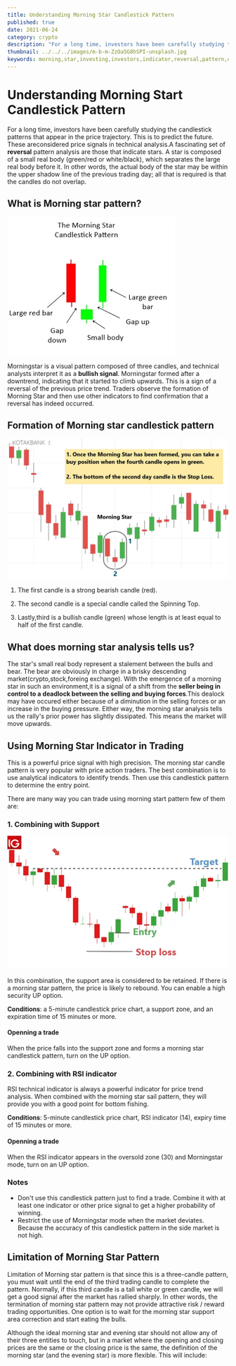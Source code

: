 ```yaml
---
title: Understanding Morning Star Candlestick Pattern
published: true
date: 2021-06-24
category: crypto
description: "For a long time, investors have been carefully studying the candlestick patterns.This is to predict the future of price. One of the fascinating set of reversal pattern analysis is morning star"
thumbnail: ../../../images/m-b-m-ZzOa5G8hSPI-unsplash.jpg
keywords: morning,star,investing,investors,indicator,reversal,pattern,candlestick,candle,analysis,trading,reversal,bullish,examples,real,formation,technical analysis,crypto,stock,chart,analyst,trade,signal,understanding,traders,predict,market,price
---
```


# Understanding Morning Start Candlestick Pattern

For a long time, investors have been carefully studying the candlestick patterns that appear in the price trajectory. This is to predict the future. These areconsidered price signals in technical analysis.A fascinating set of **reversal** pattern analysis are those that indicate stars. A star is composed of a small real body (green/red or white/black), which separates the large real body before it. In other words, the actual body of the star may be within the upper shadow line of the previous trading day; all that is required is that the candles do not overlap.

## What is Morning star pattern?

![Morning Star Pattern](./morningstar.webp "source dstockmarket")

Morningstar is a visual pattern composed of three candles, and technical analysts interpret it as a **bullish signal**. Morningstar formed after a downtrend, indicating that it started to climb upwards. This is a sign of a reversal of the previous price trend. Traders observe the formation of Morning Star and then use other indicators to find confirmation that a reversal has indeed occurred.

## Formation of Morning star candlestick pattern

![Morning Star Indicator](./morningstartanalysis.webp)

1. The first candle is a strong bearish candle (red).

2. The second candle is a special candle called the Spinning Top.

3. Lastly,third is a bullish candle (green) whose length is at least equal to half of the first candle.

## What does morning star analysis tells us?

The star's small real body represent a stalement between the bulls and bear. The bear are obviously in charge in a brisky descending market(crypto,stock,foreing exchange). With the emergence of a morning star in such an environment,it is a signal of a shift from the **seller being in control to a deadlock between the selling and buying forces**.This dealock may have occured either because of a diminution in the selling forces or an increase in the buying pressure. Either way, the morning star analysis tells us the rally's prior power has slightly dissipated. This means the market will move upwards.

## Using Morning Star Indicator in Trading

This is a powerful price signal with high precision. The morning star candle pattern is very popular with price action traders. The best combination is to use analytical indicators to identify trends. Then use this candlestick pattern to determine the entry point.

There are many way you can trade using morning start pattern few of them are:

### 1. Combining with Support

![Morning Star Trading](./morning-start-trading.webp "source IG")

In this combination, the support area is considered to be retained. If there is a morning star pattern, the price is likely to rebound. You can enable a high security UP option.

**Conditions**: a 5-minute candlestick price chart, a support zone, and an expiration time of 15 minutes or more.

#### Openning a trade

When the price falls into the support zone and forms a morning star candlestick pattern, turn on the UP option.

### 2. Combining with RSI indicator

RSI technical indicator is always a powerful indicator for price trend analysis. When combined with the morning star sail pattern, they will provide you with a good point for bottom fishing.

**Conditions**: 5-minute candlestick price chart, RSI indicator (14), expiry time of 15 minutes or more.

#### Openning a trade

When the RSI indicator appears in the oversold zone (30) and Morningstar mode, turn on an UP option.

### Notes

- Don't use this candlestick pattern just to find a trade. Combine it with at least one indicator or other price signal to get a higher probability of winning.
- Restrict the use of Morningstar mode when the market deviates. Because the accuracy of this candlestick pattern in the side market is not high.

## Limitation of Morning Star Pattern

Limitation of Morning star pattern is that since this is a three-candle pattern, you must wait until the end of the third trading candle to complete the pattern. Normally, if this third candle is a tall white or green candle, we will get a good signal after the market has rallied sharply. In other words, the termination of morning star pattern may not provide attractive risk / reward trading opportunities. One option is to wait for the morning star support area correction and start eating the bulls.

Although the ideal morning star and evening star should not allow any of their three entities to touch, but in a market where the opening and closing prices are the same or the closing price is the same, the definition of the morning star (and the evening star) is more flexible. This will include:

